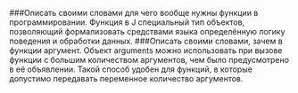 ###Описать своими словами для чего вообще нужны функции в программировании.
Функция в J специальный тип объектов, позволяющий формализовать средствами языка определённую логику поведения и обработки данных.
###Описать своими словами, зачем в функции аргумент.
Объект arguments можно использовать при вызове функции с большим количеством аргументов, чем было предусмотрено в её объявлении. Такой способ удобен для функций, в которые допустимо передавать переменное количество аргументов.
